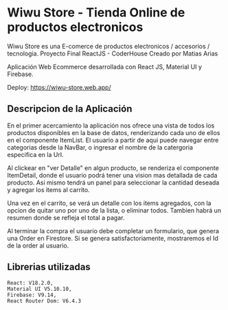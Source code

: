 # Wiwu Store - Tienda Online de productos electronicos

Wiwu Store es una E-comerce de productos electronicos / accesorios / tecnologia. 
Proyecto Final ReactJS - CoderHouse 
Creado por Matias Arias

Aplicación Web Ecommerce desarrollada con React JS, Material UI y Firebase.

Deploy: https://wiwu-store.web.app/

## Descripcion de la Aplicación

En el primer acercamiento la aplicación nos ofrece una vista de todos los productos disponibles en la base de datos, renderizando cada uno de ellos en el componente ItemList. 
El usuario a partir de aqui puede navegar entre categorias desde la NavBar, o ingresar el nombre de la catergoria especifica en la Url. 

Al clickear en "ver Detalle" en algun producto, se renderiza el componente ItemDetail, donde el usuario podrá tener una vision mas detallada de cada producto. 
Asi mismo tendrá un panel para seleccionar la cantidad deseada y agregar los items al carrito. 

Una vez en el carrito, se verá un detalle con los items agregados, con la opcion de quitar uno por uno de la lista, o eliminar todos. 
Tambien habrá un resumen donde se refleja el total a pagar. 

Al terminar la compra el usuario debe completar un formulario, que genera una Order en Firestore. 
Si se genera satisfactoriamente, mostraremos el Id de la order al usuario. 


## Librerias utilizadas

    React: V18.2.0,
    Material UI V5.10.10,
    Firebase: V9.14,
    React Router Dom: V6.4.3

